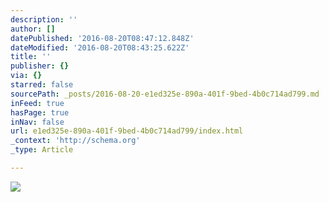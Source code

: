 ```yaml
---
description: ''
author: []
datePublished: '2016-08-20T08:47:12.848Z'
dateModified: '2016-08-20T08:43:25.622Z'
title: ''
publisher: {}
via: {}
starred: false
sourcePath: _posts/2016-08-20-e1ed325e-890a-401f-9bed-4b0c714ad799.md
inFeed: true
hasPage: true
inNav: false
url: e1ed325e-890a-401f-9bed-4b0c714ad799/index.html
_context: 'http://schema.org'
_type: Article

---
```

![](https://the-grid-user-content.s3-us-west-2.amazonaws.com/26007167-cbf9-480b-933a-479b47726258.jpg)